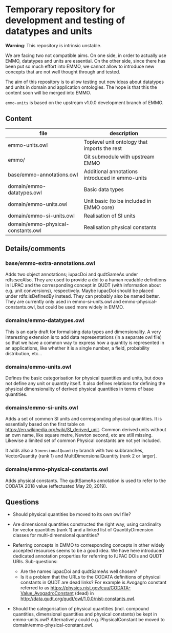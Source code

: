 Temporary repository for development and testing of datatypes and units
=======================================================================

**Warning**: This repository is intrinsic unstable.

We are facing two not compatible aims.  On one side, in order to
actually use EMMO, datatypes and units are essential.  On the other
side, since there has been put so much effort into EMMO, we cannot
allow to introduce new concepts that are not well thought through and
tested.

The aim of this repository is to allow testing out new ideas about
datatypes and units in domain and application ontologies.  The hope is
that this the content soon will be merged into EMMO.

`emmo-units` is based on the upstream v1.0.0 development branch of EMMO.


Content
-------

| file                               | description |
| ---------------------------------- | ----------- |
| emmo-units.owl                     | Toplevel unit ontology that imports the rest |
| emmo/                              | Git submodule with upstream EMMO |
| base/emmo-annotations.owl          | Additional annotations introduced in emmo-units |
| domain/emmo-datatypes.owl          | Basic data types  |
| domain/emmo-units.owl              | Unit basic (to be included in EMMO core) |
| domain/emmo-si-units.owl           | Realisation of SI units |
| domain/emmo-physical-constants.owl | Realisation physical constants |


Details/comments
----------------
### base/emmo-extra-annotations.owl
Adds two object annotations; iupacDoi and qudtSameAs under
rdfs:seeAlso. They are used to provide a doi to a human readable
definitions in IUPAC and the corresponding concept in QUDT (with
information about e.g. unit conversions), respectively. Maybe iupacDoi
should be placed under rdfs:isDefinedBy instead. They can probably
also be named better. They are currently only used in
emmo-si-units.owl and emmo-physical-constants.owl, but could be used
more widely in EMMO.

### domains/emmo-datatypes.owl
This is an early draft for formalising data types and
dimensionality. A very interesting extension is to add data
representations (in a separate owl file) so that we have a common way
to express how a quantity is represented in an applications, like
whether it is a single number, a field, probability distribution,
etc...

### domains/emmo-units.owl
Defines the basic categorisation for physical quantities and units,
but does not define any unit or quantity itself. It also defines
relations for defining the physical dimensionality of derived physical
quantities in terms of base quantities.

### domains/emmo-si-units.owl
Adds a set of common SI units and corresponding physical
quantities. It is essentially based on the first table on
https://en.wikipedia.org/wiki/SI_derived_unit. Common derived units
without an own name, like square metre, Newton second, etc are still
missing. Likewise a limited set of common Physical constants are not
yet included.

It adds also a `DimensionalQuantity` branch with two subbranches,
VectorQuantity (rank 1) and MultiDimensionalQuantity (rank 2 or larger).

### domains/emmo-physical-constants.owl
Adds physical constants.  The qudtSameAs annotation is used to refer to
the CODATA 2018 value (effectuated May 20, 2019).


Questions
---------
* Should physical quantities be moved to its own owl file?

* Are dimensional quantities constructed the right way, using cardinality
  for vector quantities (rank 1) and a linked list of QuantityDimension
  classes for multi-dimensional quantities?

* Referring concepts in EMMO to corresponding concepts in other widely
  accepted resources seems to be a good idea.  We have here introduced
  dedicated annotation properties for referring to IUPAC DOIs and QUDT
  URIs.
  Sub-questions:
    - Are the names iupacDoi and qudtSameAs well chosen?
    - Is it a problem that the URLs to the CODATA definitions of
      physical constants in QUDT are dead links?  For example is
      Avogagro constant referred to as
      https://physics.nist.gov/cuu/CODATA-Value_AvogadroConstant
      (dead) in http://data.qudt.org/qudt/owl/1.0.0/nist-constants.owl.

* Should the categorisation of physical quantities (incl. compound
  quantities, dimensional quantities and physical constants) be kept
  in emmo-units.owl?  Alternatively could e.g. PhysicalConstant be moved
  to domain/emmo-physical-constant.owl.
